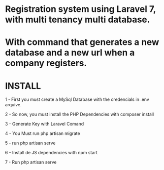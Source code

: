 # Registration system using Laravel 7, with multi tenancy multi database. 

# With command that generates a new database and a new url when a company registers.

# INSTALL

1 - First you must create a MySql Database with the credencials in .env arquive.

2 - So now, you must install the PHP Dependencies with composer install

3 - Generate Key with Laravel Comand

4 - You Must run php artisan migrate

5 - run php artisan serve

6 - Install de JS dependencies with npm start

7 - Run php artisan serve
